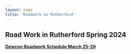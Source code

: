 ```yaml
---
layout: page
title: 'Roadwork in Rutherford'
---
```





## Road Work in Rutherford Spring 2024


[**Dewcon Roadwork Schedule March 25-29**](https://storage.googleapis.com/static.rutherford-nj.com/road-work/DCI%20Rutherford%203-25-24%20through%203-29-24.pdf)
